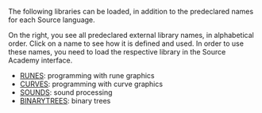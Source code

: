 The following libraries can be loaded, in addition to the
predeclared names for each Source language.

On the right, you see all predeclared external library
names, in alphabetical
order. Click on a name to see how it is defined and used.
In order to use these names, you need to load the respective
library in the Source Academy interface.
<ul>
<li>
<a href="../RUNES/index.html">RUNES</a>: programming with rune graphics
</li>
<li>
<a href="../CURVES/index.html">CURVES</a>: programming with curve graphics
</li>
<li>
<a href="../SOUNDS/index.html">SOUNDS</a>: sound processing
</li>
<li>
<a href="../BINARYTREES/index.html">BINARYTREES</a>: binary trees
</li>
</ul>
